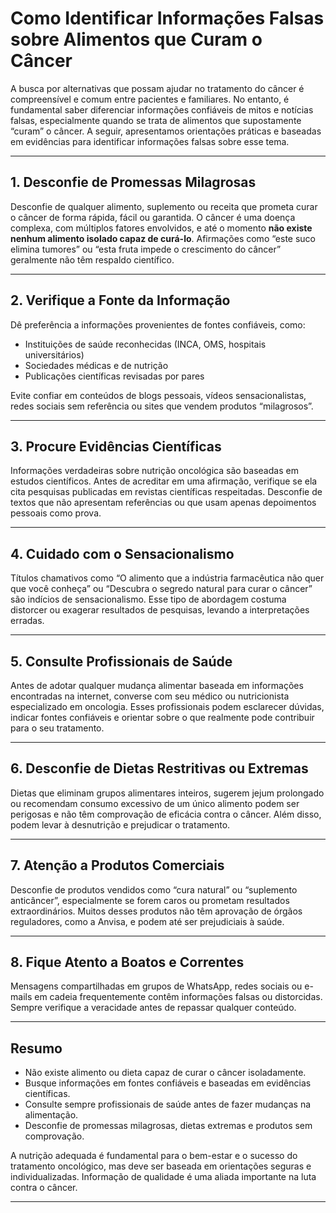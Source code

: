 
# Como Identificar Informações Falsas sobre Alimentos que Curam o Câncer

A busca por alternativas que possam ajudar no tratamento do câncer é compreensível e comum entre pacientes e familiares. No entanto, é fundamental saber diferenciar informações confiáveis de mitos e notícias falsas, especialmente quando se trata de alimentos que supostamente “curam” o câncer. A seguir, apresentamos orientações práticas e baseadas em evidências para identificar informações falsas sobre esse tema.

---

## 1. **Desconfie de Promessas Milagrosas**

Desconfie de qualquer alimento, suplemento ou receita que prometa curar o câncer de forma rápida, fácil ou garantida. O câncer é uma doença complexa, com múltiplos fatores envolvidos, e até o momento **não existe nenhum alimento isolado capaz de curá-lo**. Afirmações como “este suco elimina tumores” ou “esta fruta impede o crescimento do câncer” geralmente não têm respaldo científico.

---

## 2. **Verifique a Fonte da Informação**

Dê preferência a informações provenientes de fontes confiáveis, como:

- Instituições de saúde reconhecidas (INCA, OMS, hospitais universitários)
- Sociedades médicas e de nutrição
- Publicações científicas revisadas por pares

Evite confiar em conteúdos de blogs pessoais, vídeos sensacionalistas, redes sociais sem referência ou sites que vendem produtos “milagrosos”.

---

## 3. **Procure Evidências Científicas**

Informações verdadeiras sobre nutrição oncológica são baseadas em estudos científicos. Antes de acreditar em uma afirmação, verifique se ela cita pesquisas publicadas em revistas científicas respeitadas. Desconfie de textos que não apresentam referências ou que usam apenas depoimentos pessoais como prova.

---

## 4. **Cuidado com o Sensacionalismo**

Títulos chamativos como “O alimento que a indústria farmacêutica não quer que você conheça” ou “Descubra o segredo natural para curar o câncer” são indícios de sensacionalismo. Esse tipo de abordagem costuma distorcer ou exagerar resultados de pesquisas, levando a interpretações erradas.

---

## 5. **Consulte Profissionais de Saúde**

Antes de adotar qualquer mudança alimentar baseada em informações encontradas na internet, converse com seu médico ou nutricionista especializado em oncologia. Esses profissionais podem esclarecer dúvidas, indicar fontes confiáveis e orientar sobre o que realmente pode contribuir para o seu tratamento.

---

## 6. **Desconfie de Dietas Restritivas ou Extremas**

Dietas que eliminam grupos alimentares inteiros, sugerem jejum prolongado ou recomendam consumo excessivo de um único alimento podem ser perigosas e não têm comprovação de eficácia contra o câncer. Além disso, podem levar à desnutrição e prejudicar o tratamento.

---

## 7. **Atenção a Produtos Comerciais**

Desconfie de produtos vendidos como “cura natural” ou “suplemento anticâncer”, especialmente se forem caros ou prometam resultados extraordinários. Muitos desses produtos não têm aprovação de órgãos reguladores, como a Anvisa, e podem até ser prejudiciais à saúde.

---

## 8. **Fique Atento a Boatos e Correntes**

Mensagens compartilhadas em grupos de WhatsApp, redes sociais ou e-mails em cadeia frequentemente contêm informações falsas ou distorcidas. Sempre verifique a veracidade antes de repassar qualquer conteúdo.

---

## **Resumo**

- Não existe alimento ou dieta capaz de curar o câncer isoladamente.
- Busque informações em fontes confiáveis e baseadas em evidências científicas.
- Consulte sempre profissionais de saúde antes de fazer mudanças na alimentação.
- Desconfie de promessas milagrosas, dietas extremas e produtos sem comprovação.

A nutrição adequada é fundamental para o bem-estar e o sucesso do tratamento oncológico, mas deve ser baseada em orientações seguras e individualizadas. Informação de qualidade é uma aliada importante na luta contra o câncer.

---
```
